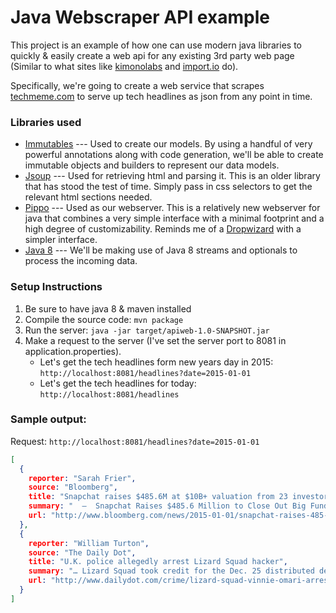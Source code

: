 # Java Webscraper API example

This project is an example of how one can use modern java libraries to quickly & easily create a web api for any existing 3rd party web page (Similar to what sites like [kimonolabs](https://www.kimonolabs.com) and [import.io](https://www.import.io/) do).

Specifically, we're going to create a web service that scrapes [techmeme.com](https://www.techmeme.com) to serve up tech headlines as json from any point in time. 

### Libraries used

* [Immutables](http://immutables.github.io/) --- Used to create our models. By using a handful of very powerful annotations along with code generation, we'll be able to create immutable objects and builders to represent our data models.
* [Jsoup](https://github.com/jhy/jsoup/) --- Used for retrieving html and parsing it. This is an older library that has stood the test of time. Simply pass in css selectors to get the relevant html sections needed.
* [Pippo](http://www.pippo.ro/) --- Used as our webserver. This is a relatively new webserver for java that combines a very simple interface with a minimal footprint and a high degree of customizability. Reminds me of a [Dropwizard](http://www.dropwizard.io/0.9.2/docs/) with a simpler interface.
* [Java 8](http://www.oracle.com/technetwork/java/javase/overview/java8-2100321.html) --- We'll be making use of Java 8 streams and optionals to process the incoming data. 

### Setup Instructions

1. Be sure to have java 8 & maven installed
2. Compile the source code: ```mvn package```
3. Run the server: ```java -jar target/apiweb-1.0-SNAPSHOT.jar```
4. Make a request to the server (I've set the server port to 8081 in application.properties). 
    * Let's get the tech headlines form new years day in 2015: ```http://localhost:8081/headlines?date=2015-01-01```
    * Let's get the tech headlines for today: ```http://localhost:8081/headlines```
    
### Sample output:

Request: ```http://localhost:8081/headlines?date=2015-01-01```

```json
[
  {
    reporter: "Sarah Frier",
    source: "Bloomberg",
    title: "Snapchat raises $485.6M at $10B+ valuation from 23 investors",
    summary: "  —  Snapchat Raises $485.6 Million to Close Out Big Fundraising Year  —  Snapchat Inc., among a pack of elite technology startups that has attained a valuation of $10 billion or more, capped the year with a filing that disclosed it raised $485.6 million.",
    url: "http://www.bloomberg.com/news/2015-01-01/snapchat-raises-485-6-million-to-close-out-big-fundraising-year.html"
  },
  {
    reporter: "William Turton",
    source: "The Daily Dot",
    title: "U.K. police allegedly arrest Lizard Squad hacker",
    summary: "… Lizard Squad took credit for the Dec. 25 distributed denial-of-service (DDoS) attacks against the PlayStation Network and Xbox Live.  DDoS attacks overwhelm a network with too much traffic, leaving targeted networks inaccessible for legitimate users.",
    url: "http://www.dailydot.com/crime/lizard-squad-vinnie-omari-arrested/"
  }
]
```